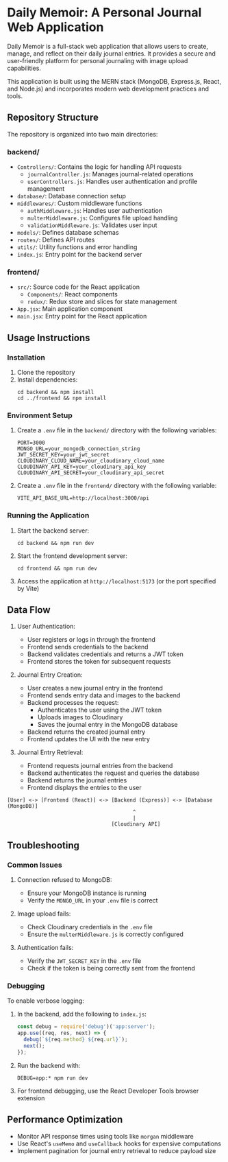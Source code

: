 # Daily Memoir: A Personal Journal Web Application

Daily Memoir is a full-stack web application that allows users to create, manage, and reflect on their daily journal entries. It provides a secure and user-friendly platform for personal journaling with image upload capabilities.

This application is built using the MERN stack (MongoDB, Express.js, React, and Node.js) and incorporates modern web development practices and tools.

## Repository Structure

The repository is organized into two main directories:

### backend/
- `Controllers/`: Contains the logic for handling API requests
  - `journalController.js`: Manages journal-related operations
  - `userControllers.js`: Handles user authentication and profile management
- `database/`: Database connection setup
- `middlewares/`: Custom middleware functions
  - `authMiddleware.js`: Handles user authentication
  - `multerMiddleware.js`: Configures file upload handling
  - `validationMiddleware.js`: Validates user input
- `models/`: Defines database schemas
- `routes/`: Defines API routes
- `utils/`: Utility functions and error handling
- `index.js`: Entry point for the backend server

### frontend/
- `src/`: Source code for the React application
  - `Components/`: React components
  - `redux/`: Redux store and slices for state management
- `App.jsx`: Main application component
- `main.jsx`: Entry point for the React application

## Usage Instructions

### Installation

1. Clone the repository
2. Install dependencies:
   ```
   cd backend && npm install
   cd ../frontend && npm install
   ```

### Environment Setup

1. Create a `.env` file in the `backend/` directory with the following variables:
   ```
   PORT=3000
   MONGO_URL=your_mongodb_connection_string
   JWT_SECRET_KEY=your_jwt_secret
   CLOUDINARY_CLOUD_NAME=your_cloudinary_cloud_name
   CLOUDINARY_API_KEY=your_cloudinary_api_key
   CLOUDINARY_API_SECRET=your_cloudinary_api_secret
   ```

2. Create a `.env` file in the `frontend/` directory with the following variable:
   ```
   VITE_API_BASE_URL=http://localhost:3000/api
   ```

### Running the Application

1. Start the backend server:
   ```
   cd backend && npm run dev
   ```

2. Start the frontend development server:
   ```
   cd frontend && npm run dev
   ```

3. Access the application at `http://localhost:5173` (or the port specified by Vite)

## Data Flow

1. User Authentication:
   - User registers or logs in through the frontend
   - Frontend sends credentials to the backend
   - Backend validates credentials and returns a JWT token
   - Frontend stores the token for subsequent requests

2. Journal Entry Creation:
   - User creates a new journal entry in the frontend
   - Frontend sends entry data and images to the backend
   - Backend processes the request:
     * Authenticates the user using the JWT token
     * Uploads images to Cloudinary
     * Saves the journal entry in the MongoDB database
   - Backend returns the created journal entry
   - Frontend updates the UI with the new entry

3. Journal Entry Retrieval:
   - Frontend requests journal entries from the backend
   - Backend authenticates the request and queries the database
   - Backend returns the journal entries
   - Frontend displays the entries to the user

```
[User] <-> [Frontend (React)] <-> [Backend (Express)] <-> [Database (MongoDB)]
                                         ^
                                         |
                                  [Cloudinary API]
```

## Troubleshooting

### Common Issues

1. Connection refused to MongoDB:
   - Ensure your MongoDB instance is running
   - Verify the `MONGO_URL` in your `.env` file is correct

2. Image upload fails:
   - Check Cloudinary credentials in the `.env` file
   - Ensure the `multerMiddleware.js` is correctly configured

3. Authentication fails:
   - Verify the `JWT_SECRET_KEY` in the `.env` file
   - Check if the token is being correctly sent from the frontend

### Debugging

To enable verbose logging:

1. In the backend, add the following to `index.js`:
   ```javascript
   const debug = require('debug')('app:server');
   app.use((req, res, next) => {
     debug(`${req.method} ${req.url}`);
     next();
   });
   ```

2. Run the backend with:
   ```
   DEBUG=app:* npm run dev
   ```

3. For frontend debugging, use the React Developer Tools browser extension

## Performance Optimization

- Monitor API response times using tools like `morgan` middleware
- Use React's `useMemo` and `useCallback` hooks for expensive computations
- Implement pagination for journal entry retrieval to reduce payload size